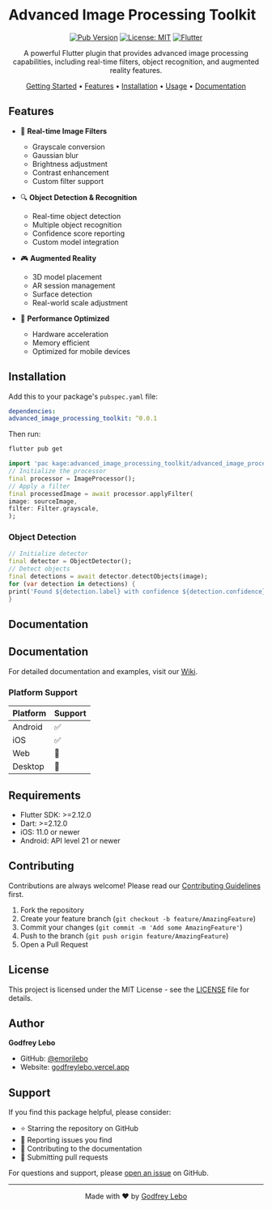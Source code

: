 # Advanced Image Processing Toolkit

<div align="center">

[![Pub Version](https://img.shields.io/pub/v/advanced_image_processing_toolkit)](https://pub.dev/packages/advanced_image_processing_toolkit)
[![License: MIT](https://img.shields.io/badge/License-MIT-yellow.svg)](https://opensource.org/licenses/MIT)
[![Flutter](https://img.shields.io/badge/Platform-Flutter-blue.svg)](https://flutter.dev)

A powerful Flutter plugin that provides advanced image processing capabilities, including real-time filters, object recognition, and augmented reality features.

[Getting Started](#getting-started) • [Features](#features) • [Installation](#installation) • [Usage](#usage) • [Documentation](#documentation)

</div>

## Features

- 🎨 **Real-time Image Filters**
  - Grayscale conversion
  - Gaussian blur
  - Brightness adjustment
  - Contrast enhancement
  - Custom filter support

- 🔍 **Object Detection & Recognition**
  - Real-time object detection
  - Multiple object recognition
  - Confidence score reporting
  - Custom model integration

- 🎮 **Augmented Reality**
  - 3D model placement
  - AR session management
  - Surface detection
  - Real-world scale adjustment

- 💪 **Performance Optimized**
  - Hardware acceleration
  - Memory efficient
  - Optimized for mobile devices

## Installation

Add this to your package's `pubspec.yaml` file:

```yaml
dependencies:
advanced_image_processing_toolkit: ^0.0.1
```

Then run:

```bash
flutter pub get
```

```dart
import 'pac kage:advanced_image_processing_toolkit/advanced_image_processing_toolkit.dart';
// Initialize the processor
final processor = ImageProcessor();
// Apply a filter
final processedImage = await processor.applyFilter(
image: sourceImage,
filter: Filter.grayscale,
);
```

### Object Detection

```dart
// Initialize detector
final detector = ObjectDetector();
// Detect objects
final detections = await detector.detectObjects(image);
for (var detection in detections) {
print('Found ${detection.label} with confidence ${detection.confidence}');
}
```

## Documentation
## Documentation

For detailed documentation and examples, visit our [Wiki](https://github.com/emorilebo/advanced_image_processing_toolkit/wiki).

### Platform Support

| Platform | Support |
|----------|---------|
| Android  | ✅      |
| iOS      | ✅      |
| Web      | 🚧      |
| Desktop  | 🚧      |

## Requirements

- Flutter SDK: >=2.12.0
- Dart: >=2.12.0
- iOS: 11.0 or newer
- Android: API level 21 or newer

## Contributing

Contributions are always welcome! Please read our [Contributing Guidelines](CONTRIBUTING.md) first.

1. Fork the repository
2. Create your feature branch (`git checkout -b feature/AmazingFeature`)
3. Commit your changes (`git commit -m 'Add some AmazingFeature'`)
4. Push to the branch (`git push origin feature/AmazingFeature`)
5. Open a Pull Request

## License

This project is licensed under the MIT License - see the [LICENSE](LICENSE) file for details.

## Author

**Godfrey Lebo**
- GitHub: [@emorilebo](https://github.com/emorilebo)
- Website: [godfreylebo.vercel.app](https://godfreylebo.vercel.app/)

## Support

If you find this package helpful, please consider:
- ⭐ Starring the repository on GitHub
- 🐛 Reporting issues you find
- 📖 Contributing to the documentation
- 🤝 Submitting pull requests

For questions and support, please [open an issue](https://github.com/emorilebo/advanced_image_processing_toolkit/issues) on GitHub.

---

<div align="center">
Made with ❤️ by <a href="https://github.com/emorilebo">Godfrey Lebo</a>
</div>